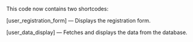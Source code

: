 This code now contains two shortcodes:

[user_registration_form] — Displays the registration form.

[user_data_display] — Fetches and displays the data from the database.